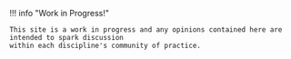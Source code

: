 !!! info "Work in Progress!"

    This site is a work in progress and any opinions contained here are intended to spark discussion
    within each discipline's community of practice.
